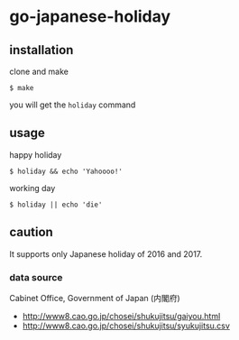 # go-japanese-holiday

## installation

clone and make

```
$ make
```

you will get the `holiday` command

## usage

happy holiday

```
$ holiday && echo 'Yahoooo!'
```

working day

```
$ holiday || echo 'die'
```

## caution

It supports only Japanese holiday of 2016 and 2017.

### data source

Cabinet Office, Government of Japan (内閣府)

- http://www8.cao.go.jp/chosei/shukujitsu/gaiyou.html
- http://www8.cao.go.jp/chosei/shukujitsu/syukujitsu.csv

